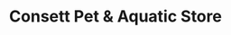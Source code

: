 ---
title: "Consett Pet & Aquatic Store"
url: /consett/consett-pet-und-aquatic-store/
shop: Tiere
---
